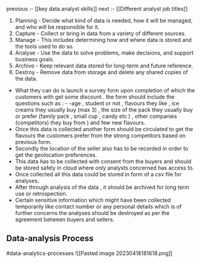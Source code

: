 previous :- [[key data analyst skills]]
next :- [[Different analyst job titles]]

1. Planning - Decide what kind of data is needed, how it will be managed, and who will be responsible for it.
2. Capture - Collect or bring in data from a variety of different sources.
3. Manage - This includes determining how and where data is stored and the tools used to do so.
4. Analyse - Use the data to solve problems, make decisions, and support business goals.
5. Archive - Keep relevant data stored for long-term and future reference.
6. Destroy - Remove data from storage and delete any shared copies of the data.

- What they can do is launch a survey form upon completion of which the customers with get some discount . the form should include the questions such as : - -age , student or not , flavours they like , ice creams they usually buy (max 3) ,  the size of the pack they usually buy or prefer (family pack , small cup , candy etc ) , other companies (competitors) they buy from ) and few new flavours.
- Once this data is collected another form should be circulated to get the flavours the customers prefer from the strong competitors based on previous form.
- Secondly the location of the seller also has to be recorded in order to get the geolocation preferences.
- This data has to be collected with consent from the buyers and should be stored safely in cloud where only analysts concerned has access to. 
- Once collected all this data could be stored in form of a csv file for analyses. 
- After through analysis of the data , it should be archived for long term use or retrospection.
- Certain sensitive information which might have been collected temporarily like contact number or any personal details which is of  further concerns the analyses should be destroyed as per the agreement between buyers and sellers. 

## Data-analysis Process 
#data-analytics-processes
![[Pasted image 20230418181618.png]]

